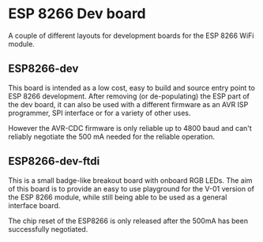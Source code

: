 # ESP 8266 Dev board
A couple of different layouts for development boards for the ESP 8266 WiFi module.

## ESP8266-dev
This board is intended as a low cost, easy to build and source entry point to ESP 8266 development. After removing (or de-populating) the ESP part of the dev board, it can also be used with a different firmware as an AVR ISP programmer, SPI interface or for a variety of other uses.

However the AVR-CDC firmware is only reliable up to 4800 baud and can't reliably negotiate the 500 mA needed for the reliable operation.

## ESP8266-dev-ftdi
This is a small badge-like breakout board with onboard RGB LEDs. The aim of this board is to provide an easy to use playground for the V-01 version of the ESP 8266 module, while still being able to be used as a general interface board.

The chip reset of the ESP8266 is only released after the 500mA has been successfully negotiated.
